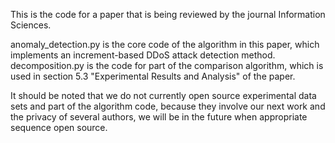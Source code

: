 This is the code for a paper that is being reviewed by the journal Information Sciences.

anomaly_detection.py is the core code of the algorithm in this paper, which implements an increment-based DDoS attack detection method. decomposition.py is the code for part of the comparison algorithm, which is used in section 5.3 "Experimental Results and Analysis" of the paper.

It should be noted that we do not currently open source experimental data sets and part of the algorithm code, because they involve our next work and the privacy of several authors, we will be in the future when appropriate sequence open source.